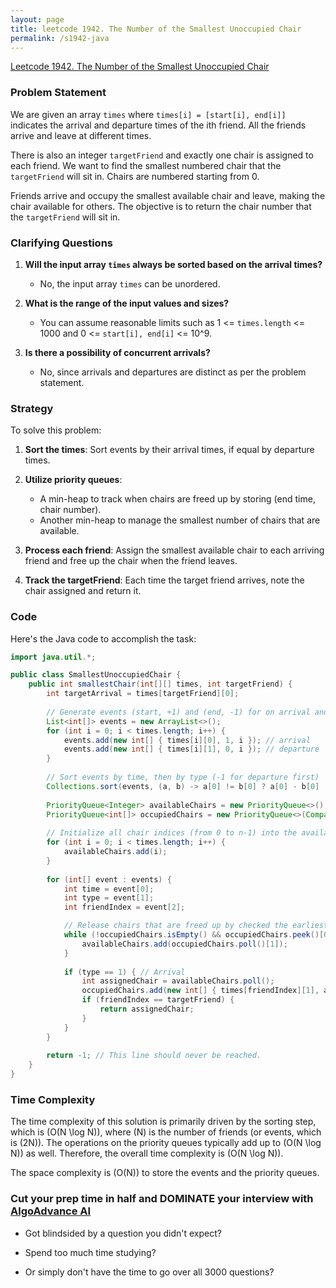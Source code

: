 ```yaml
---
layout: page
title: leetcode 1942. The Number of the Smallest Unoccupied Chair
permalink: /s1942-java
---
```

[Leetcode 1942. The Number of the Smallest Unoccupied Chair](https://algoadvance.github.io/algoadvance/l1942)
### Problem Statement

We are given an array `times` where `times[i] = [start[i], end[i]]` indicates the arrival and departure times of the ith friend. All the friends arrive and leave at different times. 

There is also an integer `targetFriend` and exactly one chair is assigned to each friend. We want to find the smallest numbered chair that the `targetFriend` will sit in. Chairs are numbered starting from 0. 

Friends arrive and occupy the smallest available chair and leave, making the chair available for others. The objective is to return the chair number that the `targetFriend` will sit in.

### Clarifying Questions

1. **Will the input array `times` always be sorted based on the arrival times?**
   - No, the input array `times` can be unordered.
   
2. **What is the range of the input values and sizes?**
   - You can assume reasonable limits such as 1 <= `times.length` <= 1000 and 0 <= `start[i], end[i]` <= 10^9.
   
3. **Is there a possibility of concurrent arrivals?**
   - No, since arrivals and departures are distinct as per the problem statement.

### Strategy

To solve this problem:

1. **Sort the times**: Sort events by their arrival times, if equal by departure times.
2. **Utilize priority queues**:
   - A min-heap to track when chairs are freed up by storing (end time, chair number).
   - Another min-heap to manage the smallest number of chairs that are available.

3. **Process each friend**: Assign the smallest available chair to each arriving friend and free up the chair when the friend leaves.

4. **Track the targetFriend**: Each time the target friend arrives, note the chair assigned and return it.

### Code

Here's the Java code to accomplish the task:

```java
import java.util.*;

public class SmallestUnoccupiedChair {
    public int smallestChair(int[][] times, int targetFriend) {
        int targetArrival = times[targetFriend][0];
        
        // Generate events (start, +1) and (end, -1) for on arrival and departure.
        List<int[]> events = new ArrayList<>();
        for (int i = 0; i < times.length; i++) {
            events.add(new int[] { times[i][0], 1, i }); // arrival
            events.add(new int[] { times[i][1], 0, i }); // departure
        }
        
        // Sort events by time, then by type (-1 for departure first)
        Collections.sort(events, (a, b) -> a[0] != b[0] ? a[0] - b[0] : a[1] - b[1]);
        
        PriorityQueue<Integer> availableChairs = new PriorityQueue<>();
        PriorityQueue<int[]> occupiedChairs = new PriorityQueue<>(Comparator.comparingInt(a -> a[0]));
        
        // Initialize all chair indices (from 0 to n-1) into the availableChairs heap
        for (int i = 0; i < times.length; i++) {
            availableChairs.add(i);
        }
        
        for (int[] event : events) {
            int time = event[0];
            int type = event[1];
            int friendIndex = event[2];

            // Release chairs that are freed up by checked the earliest used chairs
            while (!occupiedChairs.isEmpty() && occupiedChairs.peek()[0] <= time) {
                availableChairs.add(occupiedChairs.poll()[1]);
            }
            
            if (type == 1) { // Arrival
                int assignedChair = availableChairs.poll();
                occupiedChairs.add(new int[] { times[friendIndex][1], assignedChair });
                if (friendIndex == targetFriend) {
                    return assignedChair;
                }
            }
        }
        
        return -1; // This line should never be reached.
    }
}
```

### Time Complexity

The time complexity of this solution is primarily driven by the sorting step, which is \(O(N \log N)\), where \(N\) is the number of friends (or events, which is \(2N\)). The operations on the priority queues typically add up to \(O(N \log N)\) as well. Therefore, the overall time complexity is \(O(N \log N)\).

The space complexity is \(O(N)\) to store the events and the priority queues.


### Cut your prep time in half and DOMINATE your interview with [AlgoAdvance AI](https://algoAdvance.com)

- Got blindsided by a question you didn't expect?

- Spend too much time studying?

- Or simply don't have the time to go over all 3000 questions?


